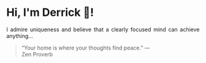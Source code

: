 # Hi, I'm Derrick 👋!
<p align="justify">I admire uniqueness and believe that a clearly focused mind can achieve anything...</p> 
<!-- #quote-start -->
<blockquote>&ldquo;Your home is where your thoughts find peace.&rdquo; &mdash; <footer>Zen Proverb</footer></blockquote>
<!-- #quote-end -->
